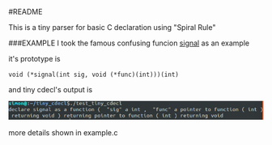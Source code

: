 #README

This is a tiny parser for basic C declaration using "Spiral Rule"

###EXAMPLE
I took the famous confusing funcion [signal](http://linux.die.net/man/2/signal) as an example

it's prototype is 

    void (*signal(int sig, void (*func)(int)))(int)
    
and tiny cdecl's output is

![Alt text](./example_output.png)

more details shown in example.c
